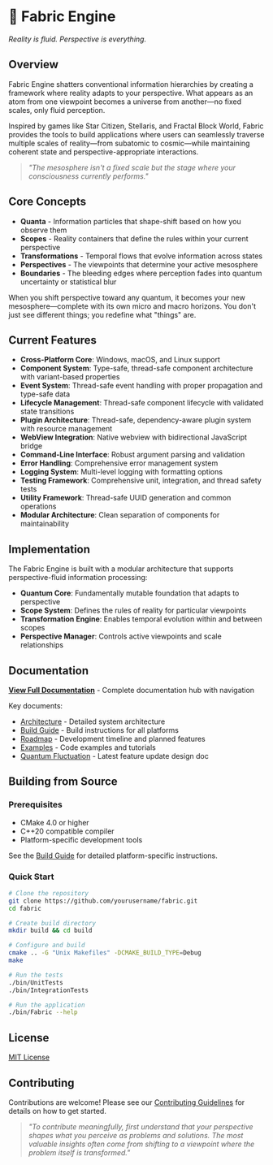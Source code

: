# 🌌 Fabric Engine

*Reality is fluid. Perspective is everything.*

## Overview

Fabric Engine shatters conventional information hierarchies by creating a framework where reality adapts to your perspective. What appears as an atom from one viewpoint becomes a universe from another—no fixed scales, only fluid perception.

Inspired by games like Star Citizen, Stellaris, and Fractal Block World, Fabric provides the tools to build applications where users can seamlessly traverse multiple scales of reality—from subatomic to cosmic—while maintaining coherent state and perspective-appropriate interactions.

> *"The mesosphere isn't a fixed scale but the stage where your consciousness currently performs."*

## Core Concepts

- **Quanta** - Information particles that shape-shift based on how you observe them
- **Scopes** - Reality containers that define the rules within your current perspective
- **Transformations** - Temporal flows that evolve information across states
- **Perspectives** - The viewpoints that determine your active mesosphere
- **Boundaries** - The bleeding edges where perception fades into quantum uncertainty or statistical blur

When you shift perspective toward any quantum, it becomes your new mesosphere—complete with its own micro and macro horizons. You don't just see different things; you redefine what "things" are.

## Current Features

- **Cross-Platform Core**: Windows, macOS, and Linux support
- **Component System**: Type-safe, thread-safe component architecture with variant-based properties
- **Event System**: Thread-safe event handling with proper propagation and type-safe data
- **Lifecycle Management**: Thread-safe component lifecycle with validated state transitions
- **Plugin Architecture**: Thread-safe, dependency-aware plugin system with resource management
- **WebView Integration**: Native webview with bidirectional JavaScript bridge
- **Command-Line Interface**: Robust argument parsing and validation
- **Error Handling**: Comprehensive error management system
- **Logging System**: Multi-level logging with formatting options
- **Testing Framework**: Comprehensive unit, integration, and thread safety tests
- **Utility Framework**: Thread-safe UUID generation and common operations
- **Modular Architecture**: Clean separation of components for maintainability

## Implementation

The Fabric Engine is built with a modular architecture that supports perspective-fluid information processing:

- **Quantum Core**: Fundamentally mutable foundation that adapts to perspective
- **Scope System**: Defines the rules of reality for particular viewpoints
- **Transformation Engine**: Enables temporal evolution within and between scopes
- **Perspective Manager**: Controls active viewpoints and scale relationships

## Documentation

[**View Full Documentation**](docs/DOCUMENTATION.md) - Complete documentation hub with navigation

Key documents:
- [Architecture](docs/ARCHITECTURE.md) - Detailed system architecture
- [Build Guide](docs/BUILD.md) - Build instructions for all platforms
- [Roadmap](docs/ROADMAP.md) - Development timeline and planned features
- [Examples](docs/EXAMPLES.md) - Code examples and tutorials
- [Quantum Fluctuation](docs/QUANTUM_FLUCTUATION.md) - Latest feature update design doc

## Building from Source

### Prerequisites
- CMake 4.0 or higher
- C++20 compatible compiler
- Platform-specific development tools

See the [Build Guide](docs/BUILD.md) for detailed platform-specific instructions.

### Quick Start

```bash
# Clone the repository
git clone https://github.com/yourusername/fabric.git
cd fabric

# Create build directory
mkdir build && cd build

# Configure and build
cmake .. -G "Unix Makefiles" -DCMAKE_BUILD_TYPE=Debug
make

# Run the tests
./bin/UnitTests
./bin/IntegrationTests

# Run the application
./bin/Fabric --help
```

## License

[MIT License](LICENSE)

## Contributing

Contributions are welcome! Please see our [Contributing Guidelines](docs/contributing.md) for details on how to get started.

> *"To contribute meaningfully, first understand that your perspective shapes what you perceive as problems and solutions. The most valuable insights often come from shifting to a viewpoint where the problem itself is transformed."*
